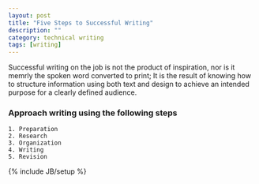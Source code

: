 ```yaml
---
layout: post
title: "Five Steps to Successful Writing"
description: ""
category: technical writing 
tags: [writing]
---
```


Successful writing on the job is not the product of inspiration, nor is it
memrly the spoken word converted to print; It is the result of knowing how to structure information using both text and design to achieve an intended purpose for a clearly defined audience.

### Approach writing using the following steps
	1. Preparation
	2. Research
	3. Organization
	4. Writing
	5. Revision

{% include JB/setup %}
